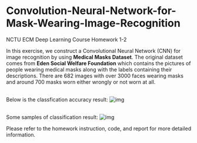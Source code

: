 # Convolution-Neural-Network-for-Mask-Wearing-Image-Recognition
NCTU ECM Deep Learning Course Homework 1-2

In this exercise, we construct a Convolutional Neural Network (CNN) for image recognition
by using **Medical Masks Dataset**. The original dataset comes from **Eden Social Welfare
Foundation** which contains the pictures of people wearing medical masks along with the labels
containing their descriptions. There are 682 images with over 3000 faces wearing masks and
around 700 masks worn either wrongly or not worn at all.

<br> Below is the classfication accuracy result:
![img](https://i.imgur.com/d3WudGi.png)

<br> Some samples of classification result:
![img](https://i.imgur.com/q7uqhkb.png)

Please refer to the homework instruction, code, and report for more detailed information.
